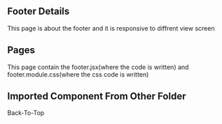 ## Footer Details

This page is about the footer and it is responsive to diffrent view screen

## Pages

This page contain the footer.jsx(where the code is written) and footer.module.css(where the css code is written)

## Imported Component From Other Folder

Back-To-Top
